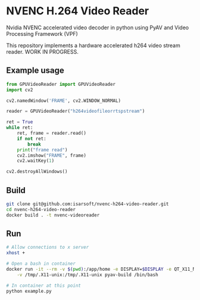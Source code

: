# NVENC H.264 Video Reader
Nvidia NVENC accelerated video decoder in python using PyAV and Video Processing Framework (VPF)

This repository implements a hardware accelerated h264 video stream reader. WORK IN PROGRESS.

## Example usage

```python
from GPUVideoReader import GPUVideoReader
import cv2

cv2.namedWindow('FRAME', cv2.WINDOW_NORMAL)

reader = GPUVideoReader("h264videofileorrtspstream")

ret = True
while ret:
    ret, frame = reader.read()
    if not ret:
        break
    print("frame read")
    cv2.imshow("FRAME", frame)
    cv2.waitKey(1)

cv2.destroyAllWindows()
```

## Build

```bash
git clone git@github.com:isarsoft/nvenc-h264-video-reader.git
cd nvenc-h264-video-reader
docker build . -t nvenc-videoreader
```

## Run

```bash
# Allow connections to x server
xhost +

# Open a bash in container
docker run -it --rm -v $(pwd):/app/home -e DISPLAY=$DISPLAY -e QT_X11_NO_MITSHM=1 \
    -v /tmp/.X11-unix:/tmp/.X11-unix pyav-build /bin/bash

# In container at this point
python example.py
```